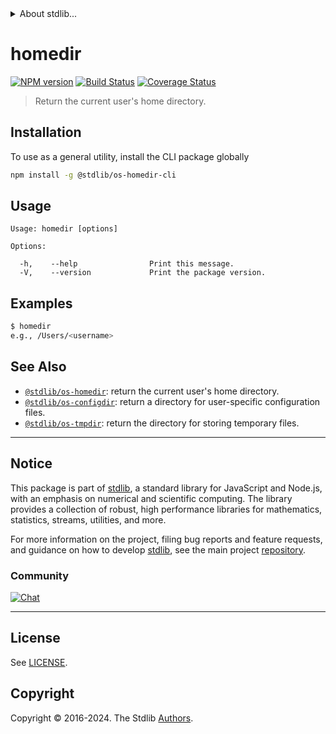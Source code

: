 <!--

@license Apache-2.0

Copyright (c) 2018 The Stdlib Authors.

Licensed under the Apache License, Version 2.0 (the "License");
you may not use this file except in compliance with the License.
You may obtain a copy of the License at

   http://www.apache.org/licenses/LICENSE-2.0

Unless required by applicable law or agreed to in writing, software
distributed under the License is distributed on an "AS IS" BASIS,
WITHOUT WARRANTIES OR CONDITIONS OF ANY KIND, either express or implied.
See the License for the specific language governing permissions and
limitations under the License.

-->


<details>
  <summary>
    About stdlib...
  </summary>
  <p>We believe in a future in which the web is a preferred environment for numerical computation. To help realize this future, we've built stdlib. stdlib is a standard library, with an emphasis on numerical and scientific computation, written in JavaScript (and C) for execution in browsers and in Node.js.</p>
  <p>The library is fully decomposable, being architected in such a way that you can swap out and mix and match APIs and functionality to cater to your exact preferences and use cases.</p>
  <p>When you use stdlib, you can be absolutely certain that you are using the most thorough, rigorous, well-written, studied, documented, tested, measured, and high-quality code out there.</p>
  <p>To join us in bringing numerical computing to the web, get started by checking us out on <a href="https://github.com/stdlib-js/stdlib">GitHub</a>, and please consider <a href="https://opencollective.com/stdlib">financially supporting stdlib</a>. We greatly appreciate your continued support!</p>
</details>

# homedir

[![NPM version][npm-image]][npm-url] [![Build Status][test-image]][test-url] [![Coverage Status][coverage-image]][coverage-url] <!-- [![dependencies][dependencies-image]][dependencies-url] -->

> Return the current user's home directory.

<!-- Section to include introductory text. Make sure to keep an empty line after the intro `section` element and another before the `/section` close. -->

<section class="intro">

</section>

<!-- /.intro -->

<!-- Package usage documentation. -->





<!-- Package usage notes. Make sure to keep an empty line after the `section` element and another before the `/section` close. -->



<!-- Package usage examples. -->





<section class="cli">



<section class="installation">

## Installation

To use as a general utility, install the CLI package globally

```bash
npm install -g @stdlib/os-homedir-cli
```

</section>

<!-- CLI usage documentation. -->

<section class="usage">

## Usage

```text
Usage: homedir [options]

Options:

  -h,    --help                Print this message.
  -V,    --version             Print the package version.
```

</section>

<!-- /.usage -->

<section class="examples">

## Examples

```bash
$ homedir
e.g., /Users/<username>
```

</section>

<!-- /.examples -->

</section>

<!-- /.cli -->

<!-- Section to include cited references. If references are included, add a horizontal rule *before* the section. Make sure to keep an empty line after the `section` element and another before the `/section` close. -->

<section class="references">

</section>

<!-- /.references -->

<!-- Section for related `stdlib` packages. Do not manually edit this section, as it is automatically populated. -->

<section class="related">

## See Also

-   <span class="package-name">[`@stdlib/os-homedir`][@stdlib/os-homedir]</span><span class="delimiter">: </span><span class="description">return the current user's home directory.</span>
-   <span class="package-name">[`@stdlib/os-configdir`][@stdlib/os/configdir]</span><span class="delimiter">: </span><span class="description">return a directory for user-specific configuration files.</span>
-   <span class="package-name">[`@stdlib/os-tmpdir`][@stdlib/os/tmpdir]</span><span class="delimiter">: </span><span class="description">return the directory for storing temporary files.</span>

</section>

<!-- /.related -->

<!-- Section for all links. Make sure to keep an empty line after the `section` element and another before the `/section` close. -->


<section class="main-repo" >

* * *

## Notice

This package is part of [stdlib][stdlib], a standard library for JavaScript and Node.js, with an emphasis on numerical and scientific computing. The library provides a collection of robust, high performance libraries for mathematics, statistics, streams, utilities, and more.

For more information on the project, filing bug reports and feature requests, and guidance on how to develop [stdlib][stdlib], see the main project [repository][stdlib].

### Community

[![Chat][chat-image]][chat-url]

---

## License

See [LICENSE][stdlib-license].


## Copyright

Copyright &copy; 2016-2024. The Stdlib [Authors][stdlib-authors].

</section>

<!-- /.stdlib -->

<!-- Section for all links. Make sure to keep an empty line after the `section` element and another before the `/section` close. -->

<section class="links">

[npm-image]: http://img.shields.io/npm/v/@stdlib/os-homedir-cli.svg
[npm-url]: https://npmjs.org/package/@stdlib/os-homedir-cli

[test-image]: https://github.com/stdlib-js/os-homedir@v0.2.2/actions/workflows/test.yml/badge.svg?branch=v0.2.2
[test-url]: https://github.com/stdlib-js/os-homedir@v0.2.2/actions/workflows/test.yml?query=branch:v0.2.2

[coverage-image]: https://img.shields.io/codecov/c/github/stdlib-js/os-homedir@v0.2.2/main.svg
[coverage-url]: https://codecov.io/github/stdlib-js/os-homedir@v0.2.2?branch=main

<!--

[dependencies-image]: https://img.shields.io/david/stdlib-js/os-homedir@v0.2.2.svg
[dependencies-url]: https://david-dm.org/stdlib-js/os-homedir@v0.2.2/main

-->

[chat-image]: https://img.shields.io/gitter/room/stdlib-js/stdlib.svg
[chat-url]: https://app.gitter.im/#/room/#stdlib-js_stdlib:gitter.im

[stdlib]: https://github.com/stdlib-js/stdlib

[stdlib-authors]: https://github.com/stdlib-js/stdlib/graphs/contributors

[cli-section]: https://github.com/stdlib-js/os-homedir@v0.2.2#cli
[cli-url]: https://github.com/stdlib-js/os-homedir@v0.2.2/tree/cli
[@stdlib/os-homedir]: https://github.com/stdlib-js/os-homedir@v0.2.2/tree/main

[umd]: https://github.com/umdjs/umd
[es-module]: https://developer.mozilla.org/en-US/docs/Web/JavaScript/Guide/Modules

[deno-url]: https://github.com/stdlib-js/os-homedir@v0.2.2/tree/deno
[deno-readme]: https://github.com/stdlib-js/os-homedir@v0.2.2/blob/deno/README.md
[umd-url]: https://github.com/stdlib-js/os-homedir@v0.2.2/tree/umd
[umd-readme]: https://github.com/stdlib-js/os-homedir@v0.2.2/blob/umd/README.md
[esm-url]: https://github.com/stdlib-js/os-homedir@v0.2.2/tree/esm
[esm-readme]: https://github.com/stdlib-js/os-homedir@v0.2.2/blob/esm/README.md
[branches-url]: https://github.com/stdlib-js/os-homedir@v0.2.2/blob/main/branches.md

[stdlib-license]: https://raw.githubusercontent.com/stdlib-js/os-homedir@v0.2.2/main/LICENSE

[environment-variables]: https://en.wikipedia.org/wiki/Environment_variable

<!-- <related-links> -->

[@stdlib/os/configdir]: https://github.com/stdlib-js/os-configdir

[@stdlib/os/tmpdir]: https://github.com/stdlib-js/os-tmpdir

<!-- </related-links> -->

</section>

<!-- /.links -->
